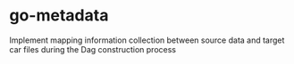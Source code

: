 # go-metadata
Implement mapping information collection between source data and target car files during the Dag construction process
